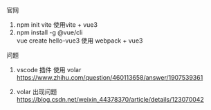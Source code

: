 <!--
 * @LastEditors: wudan01
 * @description: 文件描述
-->
官网

1. npm init vite 使用vite + vue3
2. npm install -g @vue/cli  
vue create hello-vue3 使用 webpack + vue3


问题
1. vscode 插件 使用 volar
 https://www.zhihu.com/question/460113658/answer/1907539361
 
2. volar 出现问题
https://blog.csdn.net/weixin_44378370/article/details/123070042